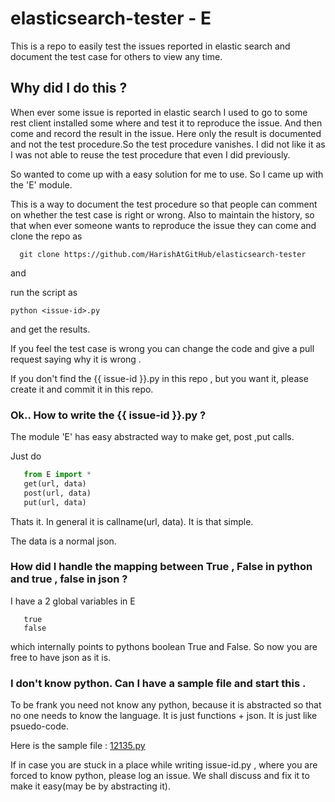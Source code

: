 # elasticsearch-tester - E
This is a repo to easily test the issues reported in elastic search and document the test case for others to view any time.

## Why did I do this ?
When ever some issue is reported in elastic search I used to go to
some rest client installed some where and test it to reproduce the issue.
And then come and record the result in the issue. 
Here only the result is documented and not the test procedure.So the test procedure vanishes.
I did not like it as I was not able to reuse the test procedure that even I did previously.

So wanted to come up with a easy solution for me to use. So I came up with the 'E' module.

This is a way to document the test procedure so that people 
can comment on whether the test case is right or wrong.
Also to maintain the history, so that when ever someone wants to reproduce the issue they can come and clone 
the repo as

```
  git clone https://github.com/HarishAtGitHub/elasticsearch-tester
 ```

and

run the script as

```
python <issue-id>.py
```

and get the results.

If you feel the test case is wrong you can change the code and give  a pull request saying why it is 
wrong .

If you don't find the {{ issue-id }}.py in this repo , but you want it, please create it and commit it in 
this repo.

### Ok.. How to write the {{ issue-id }}.py ?
The module 'E' has easy abstracted way to make get, post ,put calls.

Just do
```python
   from E import *
   get(url, data)
   post(url, data)
   put(url, data)
```
  
Thats it. In general it is callname(url, data). It is that simple.

The data is a normal json.

### How did I handle the mapping between True , False in python and true , false in json ?

I have a 2 global variables in E 
```
   true
   false
```
which internally points to pythons boolean True and False.
So now you are free to have json as it is.

### I don't know python. Can I have a sample file and start this .
To be frank you need not know any python, because it is abstracted so that no one
needs to know the language. It is just functions + json. It is just like psuedo-code.


Here is the sample file :
<a href="https://github.com/HarishAtGitHub/elasticsearch-tester/blob/master/12135.py">12135.py</a>

If in case you are stuck in a place while writing issue-id.py , where you are forced to know python, please log an issue. We shall discuss and fix it to make it easy(may be by abstracting it).



